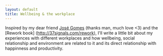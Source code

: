 ```yaml
---
layout: default
title: Wellbeing & the workplace
---
```


Inspired by my dear friend [José Gomes](https://twitter.com/zegomesjf) (thanks man, much love <3) and the [Rework book]
(http://37signals.com/rework), I'll write a little bit about my experiences with different workplaces and how wellbeing, 
social relationship and environment are related to it and its direct relationship with happinness and productivity.
